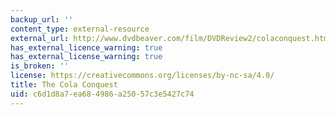```yaml
---
backup_url: ''
content_type: external-resource
external_url: http://www.dvdbeaver.com/film/DVDReview2/colaconquest.htm
has_external_licence_warning: true
has_external_license_warning: true
is_broken: ''
license: https://creativecommons.org/licenses/by-nc-sa/4.0/
title: The Cola Conquest
uid: c6d1d8a7-ea68-4986-a250-57c3e5427c74
---
```

